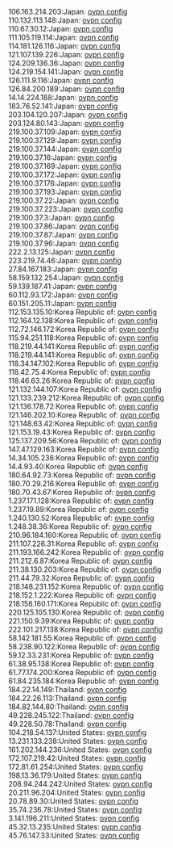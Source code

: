 106.163.214.203:Japan: [ovpn config](vpn/106_163_214_203.ovpn)  
110.132.113.148:Japan: [ovpn config](vpn/110_132_113_148.ovpn)  
110.67.30.12:Japan: [ovpn config](vpn/110_67_30_12.ovpn)  
111.105.119.114:Japan: [ovpn config](vpn/111_105_119_114.ovpn)  
114.181.126.116:Japan: [ovpn config](vpn/114_181_126_116.ovpn)  
121.107.139.226:Japan: [ovpn config](vpn/121_107_139_226.ovpn)  
124.209.136.36:Japan: [ovpn config](vpn/124_209_136_36.ovpn)  
124.219.154.141:Japan: [ovpn config](vpn/124_219_154_141.ovpn)  
126.111.9.116:Japan: [ovpn config](vpn/126_111_9_116.ovpn)  
126.84.200.189:Japan: [ovpn config](vpn/126_84_200_189.ovpn)  
14.14.224.188:Japan: [ovpn config](vpn/14_14_224_188.ovpn)  
183.76.52.141:Japan: [ovpn config](vpn/183_76_52_141.ovpn)  
203.104.120.207:Japan: [ovpn config](vpn/203_104_120_207.ovpn)  
203.124.80.143:Japan: [ovpn config](vpn/203_124_80_143.ovpn)  
219.100.37.109:Japan: [ovpn config](vpn/219_100_37_109.ovpn)  
219.100.37.129:Japan: [ovpn config](vpn/219_100_37_129.ovpn)  
219.100.37.144:Japan: [ovpn config](vpn/219_100_37_144.ovpn)  
219.100.37.16:Japan: [ovpn config](vpn/219_100_37_16.ovpn)  
219.100.37.169:Japan: [ovpn config](vpn/219_100_37_169.ovpn)  
219.100.37.172:Japan: [ovpn config](vpn/219_100_37_172.ovpn)  
219.100.37.176:Japan: [ovpn config](vpn/219_100_37_176.ovpn)  
219.100.37.193:Japan: [ovpn config](vpn/219_100_37_193.ovpn)  
219.100.37.22:Japan: [ovpn config](vpn/219_100_37_22.ovpn)  
219.100.37.223:Japan: [ovpn config](vpn/219_100_37_223.ovpn)  
219.100.37.3:Japan: [ovpn config](vpn/219_100_37_3.ovpn)  
219.100.37.86:Japan: [ovpn config](vpn/219_100_37_86.ovpn)  
219.100.37.87:Japan: [ovpn config](vpn/219_100_37_87.ovpn)  
219.100.37.96:Japan: [ovpn config](vpn/219_100_37_96.ovpn)  
222.2.13.125:Japan: [ovpn config](vpn/222_2_13_125.ovpn)  
223.219.74.46:Japan: [ovpn config](vpn/223_219_74_46.ovpn)  
27.84.167.183:Japan: [ovpn config](vpn/27_84_167_183.ovpn)  
58.159.132.254:Japan: [ovpn config](vpn/58_159_132_254.ovpn)  
59.139.187.41:Japan: [ovpn config](vpn/59_139_187_41.ovpn)  
60.112.93.172:Japan: [ovpn config](vpn/60_112_93_172.ovpn)  
60.151.205.11:Japan: [ovpn config](vpn/60_151_205_11.ovpn)  
112.153.135.10:Korea Republic of: [ovpn config](vpn/112_153_135_10.ovpn)  
112.164.12.138:Korea Republic of: [ovpn config](vpn/112_164_12_138.ovpn)  
112.72.146.172:Korea Republic of: [ovpn config](vpn/112_72_146_172.ovpn)  
115.94.251.118:Korea Republic of: [ovpn config](vpn/115_94_251_118.ovpn)  
118.219.44.141:Korea Republic of: [ovpn config](vpn/118_219_44_141.ovpn)  
118.219.44.141:Korea Republic of: [ovpn config](vpn/118_219_44_141.ovpn)  
118.34.147.102:Korea Republic of: [ovpn config](vpn/118_34_147_102.ovpn)  
118.42.75.4:Korea Republic of: [ovpn config](vpn/118_42_75_4.ovpn)  
118.46.63.26:Korea Republic of: [ovpn config](vpn/118_46_63_26.ovpn)  
121.132.144.107:Korea Republic of: [ovpn config](vpn/121_132_144_107.ovpn)  
121.133.239.212:Korea Republic of: [ovpn config](vpn/121_133_239_212.ovpn)  
121.136.178.72:Korea Republic of: [ovpn config](vpn/121_136_178_72.ovpn)  
121.146.202.10:Korea Republic of: [ovpn config](vpn/121_146_202_10.ovpn)  
121.148.63.42:Korea Republic of: [ovpn config](vpn/121_148_63_42.ovpn)  
121.153.19.43:Korea Republic of: [ovpn config](vpn/121_153_19_43.ovpn)  
125.137.209.56:Korea Republic of: [ovpn config](vpn/125_137_209_56.ovpn)  
147.47.129.163:Korea Republic of: [ovpn config](vpn/147_47_129_163.ovpn)  
14.34.105.236:Korea Republic of: [ovpn config](vpn/14_34_105_236.ovpn)  
14.4.93.40:Korea Republic of: [ovpn config](vpn/14_4_93_40.ovpn)  
180.64.92.73:Korea Republic of: [ovpn config](vpn/180_64_92_73.ovpn)  
180.70.29.216:Korea Republic of: [ovpn config](vpn/180_70_29_216.ovpn)  
180.70.43.67:Korea Republic of: [ovpn config](vpn/180_70_43_67.ovpn)  
1.237.171.128:Korea Republic of: [ovpn config](vpn/1_237_171_128.ovpn)  
1.237.19.89:Korea Republic of: [ovpn config](vpn/1_237_19_89.ovpn)  
1.240.130.52:Korea Republic of: [ovpn config](vpn/1_240_130_52.ovpn)  
1.248.38.36:Korea Republic of: [ovpn config](vpn/1_248_38_36.ovpn)  
210.96.184.160:Korea Republic of: [ovpn config](vpn/210_96_184_160.ovpn)  
211.107.226.31:Korea Republic of: [ovpn config](vpn/211_107_226_31.ovpn)  
211.193.166.242:Korea Republic of: [ovpn config](vpn/211_193_166_242.ovpn)  
211.212.6.87:Korea Republic of: [ovpn config](vpn/211_212_6_87.ovpn)  
211.38.130.203:Korea Republic of: [ovpn config](vpn/211_38_130_203.ovpn)  
211.44.79.32:Korea Republic of: [ovpn config](vpn/211_44_79_32.ovpn)  
218.148.231.152:Korea Republic of: [ovpn config](vpn/218_148_231_152.ovpn)  
218.152.1.222:Korea Republic of: [ovpn config](vpn/218_152_1_222.ovpn)  
218.158.160.171:Korea Republic of: [ovpn config](vpn/218_158_160_171.ovpn)  
220.125.105.130:Korea Republic of: [ovpn config](vpn/220_125_105_130.ovpn)  
221.150.9.39:Korea Republic of: [ovpn config](vpn/221_150_9_39.ovpn)  
222.101.217.138:Korea Republic of: [ovpn config](vpn/222_101_217_138.ovpn)  
58.142.181.55:Korea Republic of: [ovpn config](vpn/58_142_181_55.ovpn)  
58.238.90.122:Korea Republic of: [ovpn config](vpn/58_238_90_122.ovpn)  
59.12.33.231:Korea Republic of: [ovpn config](vpn/59_12_33_231.ovpn)  
61.38.95.138:Korea Republic of: [ovpn config](vpn/61_38_95_138.ovpn)  
61.77.174.200:Korea Republic of: [ovpn config](vpn/61_77_174_200.ovpn)  
61.84.235.184:Korea Republic of: [ovpn config](vpn/61_84_235_184.ovpn)  
184.22.14.149:Thailand: [ovpn config](vpn/184_22_14_149.ovpn)  
184.22.26.113:Thailand: [ovpn config](vpn/184_22_26_113.ovpn)  
184.82.144.80:Thailand: [ovpn config](vpn/184_82_144_80.ovpn)  
49.228.245.122:Thailand: [ovpn config](vpn/49_228_245_122.ovpn)  
49.228.50.78:Thailand: [ovpn config](vpn/49_228_50_78.ovpn)  
104.218.54.137:United States: [ovpn config](vpn/104_218_54_137.ovpn)  
13.231.133.238:United States: [ovpn config](vpn/13_231_133_238.ovpn)  
161.202.144.236:United States: [ovpn config](vpn/161_202_144_236.ovpn)  
172.107.219.42:United States: [ovpn config](vpn/172_107_219_42.ovpn)  
172.81.61.254:United States: [ovpn config](vpn/172_81_61_254.ovpn)  
198.13.36.179:United States: [ovpn config](vpn/198_13_36_179.ovpn)  
208.94.244.242:United States: [ovpn config](vpn/208_94_244_242.ovpn)  
20.211.96.204:United States: [ovpn config](vpn/20_211_96_204.ovpn)  
20.78.89.30:United States: [ovpn config](vpn/20_78_89_30.ovpn)  
35.74.236.78:United States: [ovpn config](vpn/35_74_236_78.ovpn)  
3.141.196.211:United States: [ovpn config](vpn/3_141_196_211.ovpn)  
45.32.13.235:United States: [ovpn config](vpn/45_32_13_235.ovpn)  
45.76.147.33:United States: [ovpn config](vpn/45_76_147_33.ovpn)  
